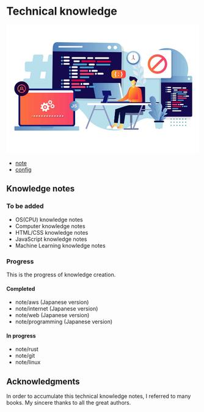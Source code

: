 # Technical knowledge

![thumbnail](./assets/images/thumbnail.png)

- [note](./note/README.md)
- [config](./config/README.md)


## Knowledge notes

### To be added

- OS(CPU) knowledge notes
- Computer knowledge notes
- HTML/CSS knowledge notes
- JavaScript knowledge notes
- Machine Learning knowledge notes


### Progress

This is the progress of knowledge creation.

#### Completed

- note/aws (Japanese version)
- note/internet (Japanese version)
- note/web (Japanese version)
- note/programming (Japanese version)

#### In progress

- note/rust
- note/git
- note/linux


## Acknowledgments

In order to accumulate this technical knowledge notes, I referred to many books. My sincere thanks to all the great authors.
